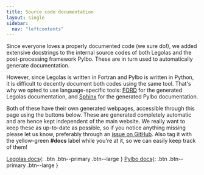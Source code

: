 ```yaml
---
title: Source code documentation
layout: single
sidebar:
  nav: "leftcontents"
---
```


Since everyone loves a properly documented code (we sure do!), we added extensive docstrings
to the internal source codes of both Legolas and the post-processing framework Pylbo.
These are in turn used to automatically generate documentation.

However, since Legolas is written in Fortran and Pylbo is written in Python,
it is difficult to decently document both codes using the same tool. That's why
we opted to use language-specific tools: [FORD](https://github.com/Fortran-FOSS-Programmers/ford) for
the generated Legolas documentation, and [Sphinx](https://www.sphinx-doc.org/en/master/) for the 
generated Pylbo documentation.

Both of these have their own generated webpages, accessible through this page using the buttons below.
These are generated completely automatic and are hence kept independent of the main website.
We really want to keep these as up-to-date as possible, so if you notice anything missing please let us know,
preferably through an [issue on GitHub](https://github.com/n-claes/legolas/issues).
Also tag it with the yellow-green **#docs** label while you're at it, so we can easily keep track of them! 

[Legolas docs](../ford/index.html){: .btn .btn--primary .btn--large } 
[Pylbo docs](../sphinx/index.html){: .btn .btn--primary .btn--large }



